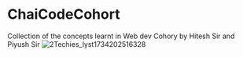 # ChaiCodeCohort
Collection of the concepts learnt in Web dev Cohory by Hitesh Sir and Piyush Sir
![2Techies_lyst1734202516328](https://github.com/user-attachments/assets/8359cb3a-5b78-43bc-9eec-810552201d78)
